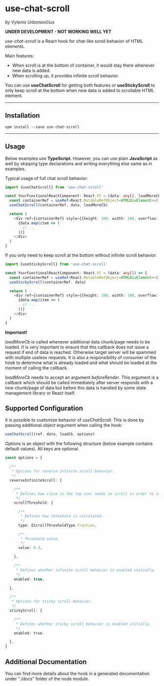 # use-chat-scroll

_by Vytenis Urbonavičius_

**UNDER DEVELOPMENT - NOT WORKING WELL YET**

_use-chat-scroll_ is a React hook for chat-like scroll behavior of HTML elements.

Main features:

- When scroll is at the bottom of container, it would stay there whenever new data is added.
- When scrolling up, it provides infinite scroll behavior.

You can use **useChatScroll** for getting both features or **useStickyScroll** to only keep scroll at the bottom when new data is added to scrollable HTML element.

---

## Installation

```
npm install --save use-chat-scroll
```

---

## Usage

Below examples use **TypeScript**. However, you can use plain **JavaScript** as well by skipping type declarations and writing everything else same as in examples.

Typical usage of full chat scroll behavior:

```typescript
import {useChatScroll} from 'use-chat-scroll'

const YourFunctionalReactComponent: React.FC = (data: any[], loadMoreCb: ILoadMoreCb) => {
  const containerRef = useRef<React.MutableRefObject<HTMLDivElement>>()
  useChatScroll(containerRef, data, loadMoreCb)

  return (
    <div ref={containerRef} style={{height: 100, width: 100, overflow: 'auto'}}>
      {data.map(item => (
        // ...
      ))}
    </div>
  )
}
```

If you only need to keep scroll at the bottom without infinite scroll behavior:

```typescript
import {useStickyScroll} from 'use-chat-scroll'

const YourFunctionalReactComponent: React.FC = (data: any[]) => {
  const containerRef = useRef<React.MutableRefObject<HTMLDivElement>>()
  useStickyScroll(containerRef, data)

  return (
    <div ref={containerRef} style={{height: 100, width: 100, overflow: 'auto'}}>
      {data.map(item => (
        // ...
      ))}
    </div>
  )
}
```

**Important!**

_loadMoreCb_ is called whenever additional data chunk/page needs to be loaded. It is very important to ensure that this callback does not issue a request if end of data is reached. Otherwise target server will be spammed with multiple useless requests. It is also a responsibility of consumer of the hook to determine what is already loaded and what should be loaded at the moment of calling the callback.

_loadMoreCb_ needs to accept an argument _beforeRender_. This argument is a callback which should be called immediately after server responds with a new chunk/page of data but before this data is handled by some state management library or React itself.

## Supported Configuration

It is possible to customize behavior of _useChatScroll_. This is done by passing additional object argument when calling the hook:

```typescript
useChatScroll(ref, data, loadCb, options)
```

Options is an object with the following structure (below example contains default values). All keys are optional.

```typescript
const options = {

  /**
   * Options for reverse infinite scroll behavior.
   */
  reverseInfiniteScroll: {

    /**
     * Defines how close to the top user needs to scroll in order to invoke gathering of additional data.
     */
    scrollThreshold: {

      /**
       * Defines how threshold is calculated.
       */
      type: EScrollThresholdType.fraction,

      /**
       * Threshold value.
       */
      value: 0.3,

    },

    /**
     * Defines whether infinite scroll behavior is enabled initially.
     */
    enabled: true,

  },

  /**
   * Options for sticky scroll behavior.
   */
  stickyScroll: {

    /**
     * Defines whether sticky scroll behavior is enabled initially.
     */
    enabled: true.

  },
}
```

## Additional Documentation

You can find more details about the hook in a generated documentation under "./docs" folder of the node module.

